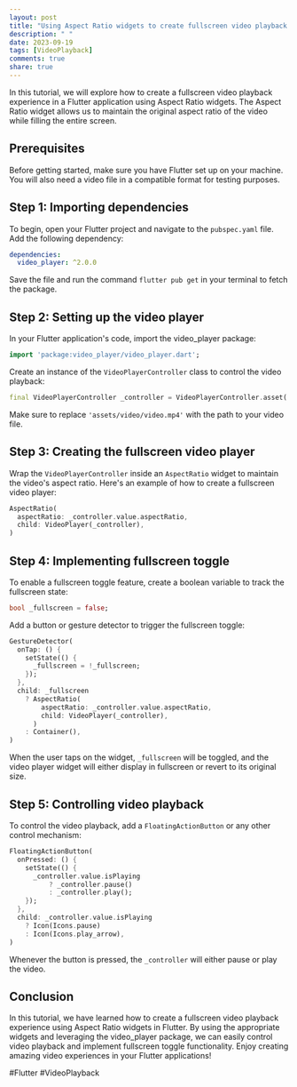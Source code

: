 ```yaml
---
layout: post
title: "Using Aspect Ratio widgets to create fullscreen video playback in Flutter"
description: " "
date: 2023-09-19
tags: [VideoPlayback]
comments: true
share: true
---
```


In this tutorial, we will explore how to create a fullscreen video playback experience in a Flutter application using Aspect Ratio widgets. The Aspect Ratio widget allows us to maintain the original aspect ratio of the video while filling the entire screen.

## Prerequisites

Before getting started, make sure you have Flutter set up on your machine. You will also need a video file in a compatible format for testing purposes.

## Step 1: Importing dependencies

To begin, open your Flutter project and navigate to the `pubspec.yaml` file. Add the following dependency:

```yaml
dependencies:
  video_player: ^2.0.0
```

Save the file and run the command `flutter pub get` in your terminal to fetch the package.

## Step 2: Setting up the video player

In your Flutter application's code, import the video_player package:

```dart
import 'package:video_player/video_player.dart';
```

Create an instance of the `VideoPlayerController` class to control the video playback:

```dart
final VideoPlayerController _controller = VideoPlayerController.asset('assets/video/video.mp4');
```

Make sure to replace `'assets/video/video.mp4'` with the path to your video file. 

## Step 3: Creating the fullscreen video player

Wrap the `VideoPlayerController` inside an `AspectRatio` widget to maintain the video's aspect ratio. Here's an example of how to create a fullscreen video player:

```dart
AspectRatio(
  aspectRatio: _controller.value.aspectRatio,
  child: VideoPlayer(_controller),
)
```

## Step 4: Implementing fullscreen toggle

To enable a fullscreen toggle feature, create a boolean variable to track the fullscreen state:

```dart
bool _fullscreen = false;
```

Add a button or gesture detector to trigger the fullscreen toggle:

```dart
GestureDetector(
  onTap: () {
    setState(() {
      _fullscreen = !_fullscreen;
    });
  },
  child: _fullscreen 
    ? AspectRatio(
        aspectRatio: _controller.value.aspectRatio,
        child: VideoPlayer(_controller),
      )
    : Container(),
)
```

When the user taps on the widget, `_fullscreen` will be toggled, and the video player widget will either display in fullscreen or revert to its original size.

## Step 5: Controlling video playback

To control the video playback, add a `FloatingActionButton` or any other control mechanism:

```dart
FloatingActionButton(
  onPressed: () {
    setState(() {
      _controller.value.isPlaying
          ? _controller.pause()
          : _controller.play();
    });
  },
  child: _controller.value.isPlaying
    ? Icon(Icons.pause)
    : Icon(Icons.play_arrow),
)
```

Whenever the button is pressed, the `_controller` will either pause or play the video.

## Conclusion

In this tutorial, we have learned how to create a fullscreen video playback experience using Aspect Ratio widgets in Flutter. By using the appropriate widgets and leveraging the video_player package, we can easily control video playback and implement fullscreen toggle functionality. Enjoy creating amazing video experiences in your Flutter applications!

#Flutter #VideoPlayback